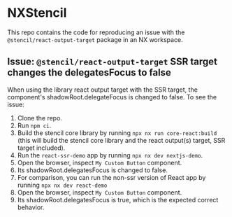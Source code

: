 # NXStencil

This repo contains the code for reproducing an issue with the `@stencil/react-output-target` package in an NX workspace.

## Issue: `@stencil/react-output-target` SSR target changes the delegatesFocus to false

When using the library react output target with the SSR target, the component's shadowRoot.delegateFocus is changed to false. To see the issue:

1. Clone the repo.
2. Run `npm ci`.
3. Build the stencil core library by running `npx nx run core-react:build` (this will build the stencil core library and the react output(s) target, SSR target included).
4. Run the `react-ssr-demo` app by running `npx nx dev nextjs-demo`.
5. Open the browser, inspect `My Custom Button` component. 
6. Its shadowRoot.delegatesFocus is changed to false.
7. For comparison, you can run the non-ssr version of React app by running `npx nx dev react-demo`
8. Open the browser, inspect `My Custom Button` component. 
9. Its shadowRoot.delegatesFocus is true, which is the expected correct behavior.
